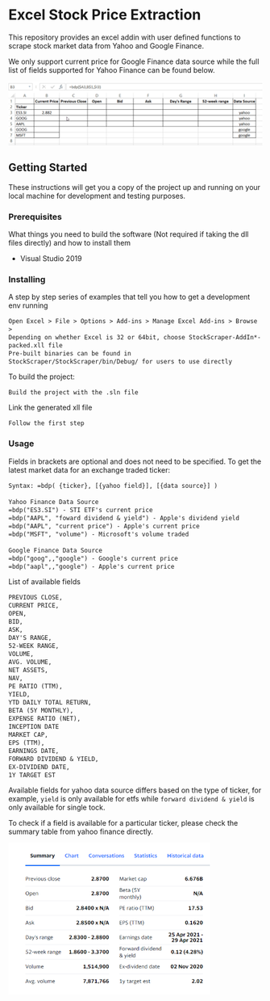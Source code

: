 # Excel Stock Price Extraction

This repository provides an excel addin with user defined functions to scrape stock market data from Yahoo and Google Finance.

We only support current price for Google Finance data source while the full list of fields supported for Yahoo Finance can be found below.

![](excel-stock-webscrape-demo.gif)

## Getting Started

These instructions will get you a copy of the project up and running on your local machine for development and testing purposes.

### Prerequisites

What things you need to build the software (Not required if taking the dll files directly) and how to install them

- Visual Studio 2019

### Installing

A step by step series of examples that tell you how to get a development env running

```
Open Excel > File > Options > Add-ins > Manage Excel Add-ins > Browse >
Depending on whether Excel is 32 or 64bit, choose StockScraper-AddIn*-packed.xll file
Pre-built binaries can be found in StockScraper/StockScraper/bin/Debug/ for users to use directly
```

To build the project:

```
Build the project with the .sln file
```

Link the generated xll file

```
Follow the first step
```

### Usage

Fields in brackets are optional and does not need to be specified.
To get the latest market data for an exchange traded ticker:

```
Syntax: =bdp( {ticker}, [{yahoo field}], [{data source}] )

Yahoo Finance Data Source
=bdp("ES3.SI") - STI ETF's current price
=bdp("AAPL", "foward dividend & yield") - Apple's dividend yield
=bdp("AAPL", "current price") - Apple's current price
=bdp("MSFT", "volume") - Microsoft's volume traded

Google Finance Data Source
=bdp("goog",,"google") - Google's current price
=bdp("aapl",,"google") - Apple's current price
```

List of available fields

```
PREVIOUS CLOSE,
CURRENT PRICE,
OPEN,
BID,
ASK,
DAY'S RANGE,
52-WEEK RANGE,
VOLUME,
AVG. VOLUME,
NET ASSETS,
NAV,
PE RATIO (TTM),
YIELD,
YTD DAILY TOTAL RETURN,
BETA (5Y MONTHLY),
EXPENSE RATIO (NET),
INCEPTION DATE
MARKET CAP,
EPS (TTM),
EARNINGS DATE,
FORWARD DIVIDEND & YIELD,
EX-DIVIDEND DATE,
1Y TARGET EST
```

Available fields for yahoo data source differs based on the type of ticker, for example, `yield` is only available for etfs while `forward dividend & yield` is only available for single tock.

To check if a field is available for a particular ticker, please check the summary table from yahoo finance directly.

<img src="summary_table.PNG" width="400" height="300"/>

